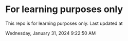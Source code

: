 # For learning purposes only
This repo is for learning purposes only.
Last updated at

Wednesday, January 31, 2024 9:22:50 AM

